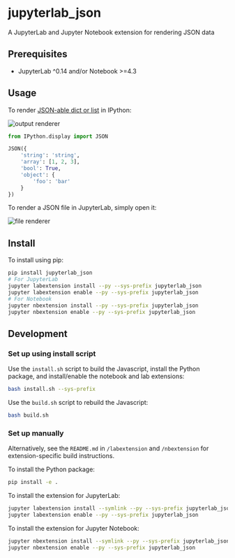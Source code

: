 # jupyterlab_json

A JupyterLab and Jupyter Notebook extension for rendering JSON data

## Prerequisites

* JupyterLab ^0.14 and/or Notebook >=4.3

## Usage

To render [JSON-able dict or list](https://ipython.org/ipython-doc/3/api/generated/IPython.display.html#IPython.display.JSON) in IPython:

![output renderer](http://g.recordit.co/QAsC7YULcY.gif)

```python
from IPython.display import JSON

JSON({
    'string': 'string',
    'array': [1, 2, 3],
    'bool': True,
    'object': {
        'foo': 'bar'
    }
})
```

To render a JSON file in JupyterLab, simply open it:

![file renderer](http://g.recordit.co/cbf0xnQHKn.gif)

## Install

To install using pip:

```bash
pip install jupyterlab_json
# For JupyterLab
jupyter labextension install --py --sys-prefix jupyterlab_json
jupyter labextension enable --py --sys-prefix jupyterlab_json
# For Notebook
jupyter nbextension install --py --sys-prefix jupyterlab_json
jupyter nbextension enable --py --sys-prefix jupyterlab_json
```

## Development

### Set up using install script

Use the `install.sh` script to build the Javascript, install the Python package, and install/enable the notebook and lab extensions:

```bash
bash install.sh --sys-prefix
```

Use the `build.sh` script to rebuild the Javascript:

```bash
bash build.sh
```

### Set up manually

Alternatively, see the `README.md` in `/labextension` and `/nbextension` for extension-specific build instructions. 

To install the Python package:

```bash
pip install -e .
```

To install the extension for JupyterLab:

```bash
jupyter labextension install --symlink --py --sys-prefix jupyterlab_json
jupyter labextension enable --py --sys-prefix jupyterlab_json
```

To install the extension for Jupyter Notebook:

```bash
jupyter nbextension install --symlink --py --sys-prefix jupyterlab_json
jupyter nbextension enable --py --sys-prefix jupyterlab_json
```
